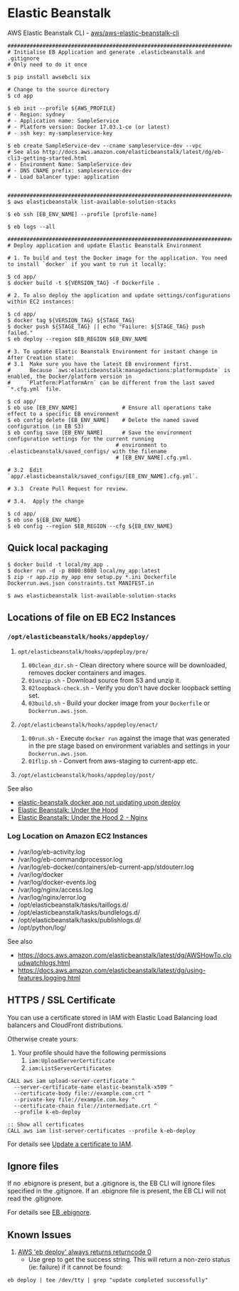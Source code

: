 # Elastic Beanstalk

AWS Elastic Beanstalk CLI - [aws/aws-elastic-beanstalk-cli](https://github.com/aws/aws-elastic-beanstalk-cli)


```
################################################################################
# Initialise EB Application and generate .elasticbeanstalk and .gitignore
# Only need to do it once

$ pip install awsebcli six

# Change to the source directory
$ cd app

$ eb init --profile ${AWS_PROFILE}
# - Region: sydney
# - Application name: SampleService
# - Platform version: Docker 17.03.1-ce (or latest)
# - ssh key: my-sampleservice-key

$ eb create SampleService-dev --cname sampleservice-dev --vpc
# See also http://docs.aws.amazon.com/elasticbeanstalk/latest/dg/eb-cli3-getting-started.html
# - Environment Name: SampleService-dev
# - DNS CNAME prefix: sampleservice-dev
# - Load balancer type: application


################################################################################
$ aws elasticbeanstalk list-available-solution-stacks

$ eb ssh [EB_ENV_NAME] --profile [profile-name]

$ eb logs --all

################################################################################
# Deploy application and update Elastic Beanstalk Environment

# 1. To build and test the Docker image for the application. You need to install `docker` if you want to run it locally:

$ cd app/
$ docker build -t ${VERSION_TAG} -f Dockerfile .

# 2. To also deploy the application and update settings/configurations within EC2 instances:

$ cd app/
$ docker tag ${VERSION_TAG} ${STAGE_TAG}
$ docker push ${STAGE_TAG} || echo "Failure: ${STAGE_TAG} push failed."
$ eb deploy --region $EB_REGION $EB_ENV_NAME

# 3. To update Elastic Beanstalk Environment for instant change in After Creation state:
# 3.1  Make sure you have the latest EB environment first.
#      Because `aws:elasticbeanstalk:managedactions:platformupdate` is enabled, the Docker/platform version in
#     `Platform:PlatformArn` can be different from the last saved `*.cfg.yml` file.

$ cd app/
$ eb use [EB_ENV_NAME]              # Ensure all operations take effect to a specific EB environment
$ eb config delete [EB_ENV_NAME]    # Delete the named saved configuration (in EB S3)
$ eb config save [EB_ENV_NAME]      # Save the environment configuration settings for the current running
                                  # environment to .elasticbeanstalk/saved_configs/ with the filename
                                  # [EB_ENV_NAME].cfg.yml.

# 3.2  Edit `app/.elasticbeanstalk/saved_configs/[EB_ENV_NAME].cfg.yml`.

# 3.3  Create Pull Request for review.

# 3.4.  Apply the change

$ cd app/
$ eb use ${EB_ENV_NAME}
$ eb config --region $EB_REGION --cfg ${EB_ENV_NAME}

```

## Quick local packaging

```
$ docker build -t local/my_app .
$ docker run -d -p 8080:8080 local/my_app:latest
$ zip -r app.zip my_app env setup.py *.ini Dockerfile Dockerrun.aws.json constraints.txt MANIFEST.in

$ aws elasticbeanstalk list-available-solution-stacks
```

## Locations of file on EB EC2 Instances

### `/opt/elasticbeanstalk/hooks/appdeploy/`

1. `opt/elasticbeanstalk/hooks/appdeploy/pre/`
     1. `00clean_dir.sh` - Clean directory where source will be downloaded, removes docker containers and images.
     2. `01unzip.sh` - Download source from S3 and unzip it.
     3. `02loopback-check.sh` - Verify you don't have docker loopback setting set.
     4. `03build.sh` - Build your docker image from your `Dockerfile` or `Dockerrun.aws.json`.

2. `/opt/elasticbeanstalk/hooks/appdeploy/enact/`
     1. `00run.sh` - Execute `docker run` against the image that was generated in the pre stage based on environment
        variables and settings in your `Dockerrun.aws.json`.
     2. `01flip.sh` - Convert from aws-staging to current-app etc.

3. `/opt/elasticbeanstalk/hooks/appdeploy/post/`

See also
- [elastic-beanstalk docker app not updating upon deploy](
  https://stackoverflow.com/questions/27051683/elastic-beanstalk-docker-app-not-updating-upon-deploy/27083854)
- [Elastic Beanstalk: Under the Hood](https://dev.bleacherreport.com/eb-under-the-hood-e7988736919f)
- [Elastic Beanstalk: Under the Hood 2  - Nginx](
  https://dev.bleacherreport.com/elastic-beanstalk-under-the-hood-2-nginx-89599e2179fb)


### Log Location on Amazon EC2 Instances

- /var/log/eb-activity.log
- /var/log/eb-commandprocessor.log
- /var/log/eb-docker/containers/eb-current-app/stdouterr.log
- /var/log/docker
- /var/log/docker-events.log
- /var/log/nginx/access.log
- /var/log/nginx/error.log
- /opt/elasticbeanstalk/tasks/taillogs.d/
- /opt/elasticbeanstalk/tasks/bundlelogs.d/
- /opt/elasticbeanstalk/tasks/publishlogs.d/
- /opt/python/log/

See also
- https://docs.aws.amazon.com/elasticbeanstalk/latest/dg/AWSHowTo.cloudwatchlogs.html
- https://docs.aws.amazon.com/elasticbeanstalk/latest/dg/using-features.logging.html


## HTTPS / SSL Certificate

You can use a certificate stored in IAM with Elastic Load Balancing load balancers and CloudFront distributions.

Otherwise create yours:

1. Your profile should have the following permissions
    1. `iam:UploadServerCertificate`
    1. `iam:ListServerCertificates`

```
CALL aws iam upload-server-certificate ^
  --server-certificate-name elastic-beanstalk-x509 ^
  --certificate-body file://example.com.crt ^
  --private-key file://example.com.key ^
  --certificate-chain file://intermediate.crt ^
  --profile k-eb-deploy

:: Show all certificates
CALL aws iam list-server-certificates --profile k-eb-deploy
```

For details see [Update a certificate to IAM](http://docs.aws.amazon.com/elasticbeanstalk/latest/dg/configuring-https-ssl-upload.html).


## Ignore files

If no .ebignore is present, but a .gitignore is, the EB CLI will ignore files
specified in the .gitignore. If an .ebignore file is present, the EB CLI will
not read the .gitignore.

For details see [EB .ebignore](
http://docs.aws.amazon.com/elasticbeanstalk/latest/dg/eb-cli3-configuration.html#eb-cli3-ebignore).


## Known Issues

1. [AWS 'eb deploy' always returns returncode 0](
https://stackoverflow.com/questions/37736392/aws-eb-deploy-always-returns-returncode-0
)
    - Use grep to get the success string. This will return a non-zero status (ie: failure) if it cannot be found:
```
eb deploy | tee /dev/tty | grep "update completed successfully"
```